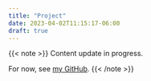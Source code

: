```yaml
---
title: "Project"
date: 2023-04-02T11:15:17-06:00
draft: true
---
```


{{< note >}}
Content update in progress. 

For now, see [my GitHub](https://github.com/wgraba).
{{< /note >}}
